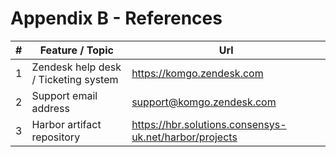 

# Appendix B - References

| # | Feature / Topic                      | Url                                                    |
|---|--------------------------------------|--------------------------------------------------------|
| 1 | Zendesk help desk / Ticketing system | https://komgo.zendesk.com                              |
| 2 | Support email address                | support@komgo.zendesk.com                              |
| 3 | Harbor artifact repository           | https://hbr.solutions.consensys-uk.net/harbor/projects |
